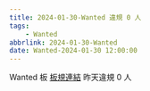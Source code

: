 ```yaml
---
title: 2024-01-30-Wanted 違規 0 人
tags:
    - Wanted
abbrlink: 2024-01-30-Wanted
date: Wanted-2024-01-30 12:00:00
---
```

Wanted 板 [板規連結](https://www.ptt.cc/bbs/Wanted/M.1608829773.A.D3B.html)
昨天違規 0 人
